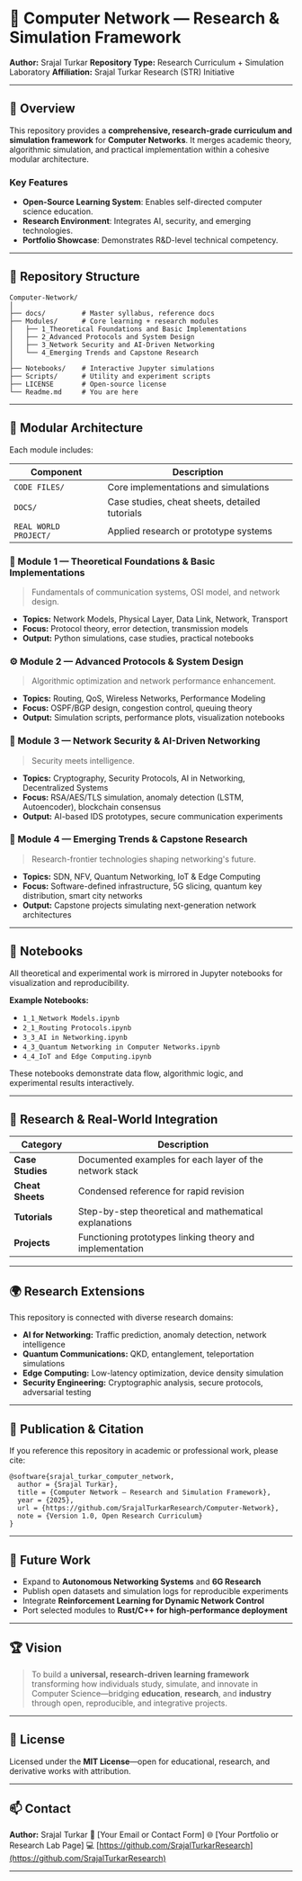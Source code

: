 
# 🧠 Computer Network — Research & Simulation Framework

**Author:** Srajal Turkar
**Repository Type:** Research Curriculum + Simulation Laboratory
**Affiliation:** Srajal Turkar Research (STR) Initiative

---

## 🧭 Overview

This repository provides a **comprehensive, research-grade curriculum and simulation framework** for **Computer Networks**.
It merges academic theory, algorithmic simulation, and practical implementation within a cohesive modular architecture.

### Key Features

- **Open-Source Learning System**: Enables self-directed computer science education.
- **Research Environment**: Integrates AI, security, and emerging technologies.
- **Portfolio Showcase**: Demonstrates R&D-level technical competency.

---

## 🧩 Repository Structure

```
Computer-Network/
│
├── docs/         # Master syllabus, reference docs
├── Modules/      # Core learning + research modules
│   ├── 1_Theoretical Foundations and Basic Implementations
│   ├── 2_Advanced Protocols and System Design
│   ├── 3_Network Security and AI-Driven Networking
│   └── 4_Emerging Trends and Capstone Research
│
├── Notebooks/    # Interactive Jupyter simulations
├── Scripts/      # Utility and experiment scripts
├── LICENSE       # Open-source license
└── Readme.md     # You are here
```

---

## 🧱 Modular Architecture

Each module includes:

| Component               | Description                                    |
| ----------------------- | ---------------------------------------------- |
| `CODE FILES/`         | Core implementations and simulations           |
| `DOCS/`               | Case studies, cheat sheets, detailed tutorials |
| `REAL WORLD PROJECT/` | Applied research or prototype systems          |

### 🧠 Module 1 — Theoretical Foundations & Basic Implementations

> Fundamentals of communication systems, OSI model, and network design.

- **Topics:** Network Models, Physical Layer, Data Link, Network, Transport
- **Focus:** Protocol theory, error detection, transmission models
- **Output:** Python simulations, case studies, practical notebooks

### ⚙️ Module 2 — Advanced Protocols & System Design

> Algorithmic optimization and network performance enhancement.

- **Topics:** Routing, QoS, Wireless Networks, Performance Modeling
- **Focus:** OSPF/BGP design, congestion control, queuing theory
- **Output:** Simulation scripts, performance plots, visualization notebooks

### 🔐 Module 3 — Network Security & AI-Driven Networking

> Security meets intelligence.

- **Topics:** Cryptography, Security Protocols, AI in Networking, Decentralized Systems
- **Focus:** RSA/AES/TLS simulation, anomaly detection (LSTM, Autoencoder), blockchain consensus
- **Output:** AI-based IDS prototypes, secure communication experiments

### 🚀 Module 4 — Emerging Trends & Capstone Research

> Research-frontier technologies shaping networking's future.

- **Topics:** SDN, NFV, Quantum Networking, IoT & Edge Computing
- **Focus:** Software-defined infrastructure, 5G slicing, quantum key distribution, smart city networks
- **Output:** Capstone projects simulating next-generation network architectures

---

## 📓 Notebooks

All theoretical and experimental work is mirrored in Jupyter notebooks for visualization and reproducibility.

**Example Notebooks:**

- `1_1_Network Models.ipynb`
- `2_1_Routing Protocols.ipynb`
- `3_3_AI in Networking.ipynb`
- `4_3_Quantum Networking in Computer Networks.ipynb`
- `4_4_IoT and Edge Computing.ipynb`

These notebooks demonstrate data flow, algorithmic logic, and experimental results interactively.

---

## 🔬 Research & Real-World Integration

| Category               | Description                                              |
| ---------------------- | -------------------------------------------------------- |
| **Case Studies** | Documented examples for each layer of the network stack  |
| **Cheat Sheets** | Condensed reference for rapid revision                   |
| **Tutorials**    | Step-by-step theoretical and mathematical explanations   |
| **Projects**     | Functioning prototypes linking theory and implementation |

---

## 🌍 Research Extensions

This repository is connected with diverse research domains:

- **AI for Networking:** Traffic prediction, anomaly detection, network intelligence
- **Quantum Communications:** QKD, entanglement, teleportation simulations
- **Edge Computing:** Low-latency optimization, device density simulation
- **Security Engineering:** Cryptographic analysis, secure protocols, adversarial testing

---

## 🧾 Publication & Citation

If you reference this repository in academic or professional work, please cite:

```
@software{srajal_turkar_computer_network,
  author = {Srajal Turkar},
  title = {Computer Network — Research and Simulation Framework},
  year = {2025},
  url = {https://github.com/SrajalTurkarResearch/Computer-Network},
  note = {Version 1.0, Open Research Curriculum}
}
```

---

## 🧠 Future Work

- Expand to **Autonomous Networking Systems** and **6G Research**
- Publish open datasets and simulation logs for reproducible experiments
- Integrate **Reinforcement Learning for Dynamic Network Control**
- Port selected modules to **Rust/C++ for high-performance deployment**

---

## 🏆 Vision

> To build a **universal, research-driven learning framework** transforming how individuals study, simulate, and innovate in Computer Science—bridging **education**, **research**, and **industry** through open, reproducible, and integrative projects.

---

## 📜 License

Licensed under the **MIT License**—open for educational, research, and derivative works with attribution.

---

## 📫 Contact

**Author:** Srajal Turkar
📧 [Your Email or Contact Form]
🌐 [Your Portfolio or Research Lab Page]
💻 [https://github.com/SrajalTurkarResearch](https://github.com/SrajalTurkarResearch)

---
